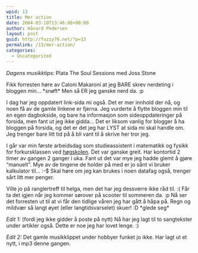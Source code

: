 ```yaml
---
wpid: 13
title: Mer action
date: 2004-03-10T13:46:08+00:00
author: Håvard Pedersen
layout: post
guid: http://fuzzy76.net/?p=13
permalink: /13/mer-action/
categories:
  - Uncategorized
---
```

_Dagens musikktips:_ Plata The Soul Sessions med Joss Stone

Fikk forresten høre av Caloni Makaroni at jeg BARE skrev nerdeting i bloggen min&#8230; \*snøft\* Men så ER jeg ganske nerd da. :p

I dag har jeg oppdatert link-sida mi også. Det er mer innhold der nå, og noen få av de gamle linkene er fjerna. Jeg vurderte å flytte bloggen min til en egen dagbokside, og bare ha informasjon som sideoppdateringer på forsida, men fant ut jeg ikke gidda&#8230; Det er liksom vanlig for blogger å ha bloggen på forsida, og det er det jeg har LYST at sida mi skal handle om. Jeg trenger bare litt tid på å bli vant til å skrive her tror jeg.

I går var min første arbeidsdag som studieassistent i matematikk og fysikk for forkursklassen ved [høgskolen](http://www2.uit.no/ikbViewer/page/ansatte/organisasjon/forskning?p_menu=28713&p_lang=2&p_dimension_id=88141&p_menu=28713). Det var ganske greit. Har kontortid 2 timer av gangen 2 ganger i uka. Fant ut det var mye jeg hadde glemt å gjøre &#8220;manuelt&#8221;. Mye av de tingene de holder på med er jo sånt vi bruker kalkulator til&#8230; :-$ Skal høre om jeg kan brukes i noen datafag også, trenger sårt litt mer penger.

Ville jo på ranglertreff til helga, men det har jeg dessverre ikke råd til. :( Får ta det igjen når jeg kommer sørover på scooter til sommeren da. :p Nå ser det forresten ut til at vi får den tidlige våren jeg har gått å håpa på. Regn og mildvær så langt øyet (eller langtidsvarselet) skuer! :D \*glede seg\*

_Edit 1:_ (fordi jeg ikke gidder å poste på nytt) Nå har jeg lagt til to sangtekster under artikler også. Dette er noe jeg har lovet lenge. :)

_Edit 2:_ Det gamle musikklippet under hobbyer funket jo ikke. Har lagt ut et nytt, i mp3 denne gangen.
